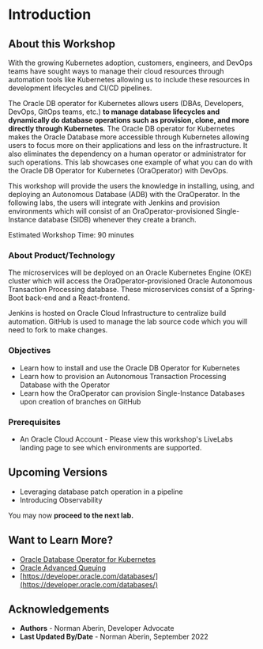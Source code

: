 # Introduction

## About this Workshop

With the growing Kubernetes adoption, customers, engineers, and DevOps teams have sought ways to manage their cloud resources through automation tools like Kubernetes allowing us to include these resources in development lifecycles and CI/CD pipelines.

The Oracle DB operator for Kubernetes allows users (DBAs, Developers, DevOps, GitOps teams, etc.) **to manage database lifecycles and dynamically do database operations such as provision, clone, and more directly through Kubernetes**. The Oracle DB operator for Kubernetes makes the Oracle Database more accessible through Kubernetes allowing users to focus more on their applications and less on the infrastructure. It also eliminates the dependency on a human operator or administrator for such operations. This lab showcases one example of what you can do with the Oracle DB Operator for Kubernetes (OraOperator) with DevOps.

This workshop will provide the users the knowledge in installing, using, and deploying an Autonomous Database (ADB) with the OraOperator. In the following labs, the users will integrate with Jenkins and provision environments which will consist of an OraOperator-provisioned Single-Instance database (SIDB) whenever they create a branch.

Estimated Workshop Time: 90 minutes

### About Product/Technology

The microservices will be deployed on an Oracle Kubernetes Engine (OKE) cluster which will access the OraOperator-provisioned Oracle Autonomous Transaction Processing database. These microservices consist of a Spring-Boot back-end and a React-frontend.

Jenkins is hosted on Oracle Cloud Infrastructure to centralize build automation. GitHub is used to manage the lab source code which you will need to fork to make changes.

### Objectives

* Learn how to install and use the Oracle DB Operator for Kubernetes
* Learn how to provision an Autonomous Transaction Processing Database with the Operator
* Learn how the OraOperator can provision Single-Instance Databases upon creation of branches on GitHub

### Prerequisites

* An Oracle Cloud Account - Please view this workshop's LiveLabs landing page to see which environments are supported.

## Upcoming Versions
* Leveraging database patch operation in a pipeline
* Introducing Observability
 
You may now **proceed to the next lab.**

## Want to Learn More?

* [Oracle Database Operator for Kubernetes](https://github.com/oracle/oracle-database-operator)
* [Oracle Advanced Queuing](https://docs.oracle.com/en/database/oracle/oracle-database/19/adque/aq-introduction.html)
* [https://developer.oracle.com/databases/](https://developer.oracle.com/databases/)

## Acknowledgements

* **Authors** - Norman Aberin, Developer Advocate
* **Last Updated By/Date** - Norman Aberin, September 2022
